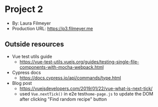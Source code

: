 # Project 2
+ By: Laura Filmeyer
+ Production URL: <https://p3.filmeyer.me>

## Outside resources
* Vue test utils guide
  * <https://vue-test-utils.vuejs.org/guides/testing-single-file-components-with-mocha-webpack.html>
* Cypress docs
  * <https://docs.cypress.io/api/commands/type.html>
* Blog post
  * <https://vuejsdevelopers.com/2019/01/22/vue-what-is-next-tick/>
  * used `Vue.nextTick()` in e2e test`home-page.js` to update the DOM after clicking "Find random recipe" button

